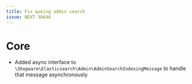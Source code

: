 ```yaml
---
title: Fix queing admin search
issue: NEXT-30648
---
```


# Core

* Added async interface to `\Shopware\Elasticsearch\Admin\AdminSearchIndexingMessage` to handle that message asynchronously
